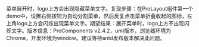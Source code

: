 菜单展开时，logo上方会出现隐藏菜单文字。复现步骤：在ProLayout组件第一个demo中，设置右侧按钮为自动分割菜单，然后反复点击菜单折叠收起的图标，左上角logo上方会闪烁出现菜单文字。期望结果：展开菜单时，logo上方不出现闪烁文字。版本信息：ProComponents v2.4.2，umi版本，浏览器环境为Chrome，开发环境为window。建议等待antd发布版本解决此问题。
